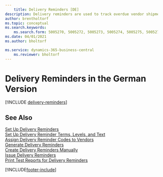 ```yaml
---
    title: Delivery Reminders [DE]
description: Delivery reminders are used to track overdue vendor shipments, and to remind vendors about overdue deliveries in the German version.
author: brentholtorf
ms.topic: conceptual
ms.search.keywords:
    ms.search.form: 5005270, 5005272, 5005273, 5005274, 5005275, 5005276, 5005280
ms.date: 04/01/2021
ms.author: bholtorf

ms.service: dynamics-365-business-central
    ms.reviewer: bholtorf
---
```

# Delivery Reminders in the German Version

[!INCLUDE [delivery-reminders](../includes/ATCHDE/delivery-reminders.md)]

## See Also

[Set Up Delivery Reminders](how-to-set-up-delivery-reminders.md)  
[Set Up Delivery Reminder Terms, Levels, and Text](how-to-set-up-delivery-reminder-terms-levels-and-text.md)  
[Assign Delivery Reminder Codes to Vendors](how-to-assign-delivery-reminder-codes-to-vendors.md)  
[Generate Delivery Reminders](how-to-generate-delivery-reminders.md)  
[Create Delivery Reminders Manually](how-to-create-delivery-reminders-manually.md)  
[Issue Delivery Reminders](how-to-issue-delivery-reminders.md)  
[Print Test Reports for Delivery Reminders](how-to-print-test-reports-for-delivery-reminders.md)  


[!INCLUDE[footer-include](../../includes/footer-banner.md)]